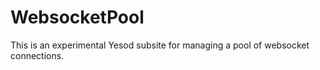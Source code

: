 # WebsocketPool

This is an experimental Yesod subsite for managing a pool of websocket connections.
